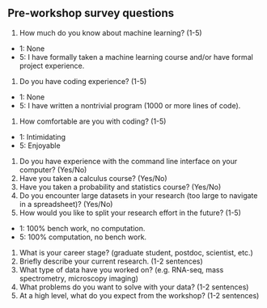 ## Pre-workshop survey questions

1. How much do you know about machine learning? (1-5)
  - 1: None
  - 5: I have formally taken a machine learning course and/or have formal project experience.
1. Do you have coding experience? (1-5)
  - 1: None
  - 5: I have written a nontrivial program (1000 or more lines of code).
1. How comfortable are you with coding? (1-5)
  - 1: Intimidating
  - 5: Enjoyable
1. Do you have experience with the command line interface on your computer? (Yes/No)
1. Have you taken a calculus course? (Yes/No)
1. Have you taken a probability and statistics course? (Yes/No)
1. Do you encounter large datasets in your research (too large to navigate in a spreadsheet)? (Yes/No)
1. How would you like to split your research effort in the future? (1-5)
  - 1: 100% bench work, no computation.
  - 5: 100% computation, no bench work.
1. What is your career stage? (graduate student, postdoc, scientist, etc.)
1. Briefly describe your current research. (1-2 sentences)
1. What type of data have you worked on? (e.g. RNA-seq, mass spectrometry, microscopy imaging)
1. What problems do you want to solve with your data? (1-2 sentences)
1. At a high level, what do you expect from the workshop? (1-2 sentences)
